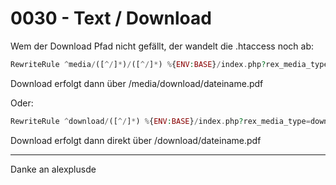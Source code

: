 # 0030 - Text / Download

Wem der Download Pfad nicht gefällt, der wandelt die .htaccess noch ab:

```php
RewriteRule ^media/([^/]*)/([^/]*) %{ENV:BASE}/index.php?rex_media_type=$1&rex_media_file=$2&%{QUERY_STRING} [B]
```

Download erfolgt dann über /media/download/dateiname.pdf

Oder:

```php
RewriteRule ^download/([^/]*) %{ENV:BASE}/index.php?rex_media_type=download&rex_media_file=$1&%{QUERY_STRING} [B]
```

Download erfolgt dann direkt über /download/dateiname.pdf

---
Danke an alexplusde
